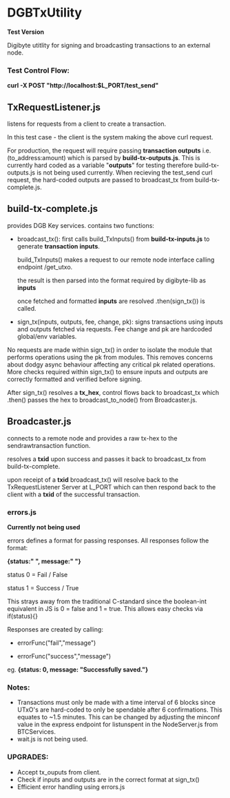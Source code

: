 # DGBTxUtility

**Test Version**

Digibyte utitlity for signing and broadcasting transactions to an external node. 

### Test Control Flow:

**curl -X POST "http://localhost:$L_PORT/test_send"**

## **TxRequestListener.js** 
listens for requests from a  client to create a transaction. 

In this test case - the client is the system making the above curl request. 

For production, the request will require passing **transaction outputs** i.e. (to_address:amount) which is parsed by **build-tx-outputs.js**. This is currently hard coded as a variable "__outputs__" for testing therefore build-tx-outputs.js is not being used currently.
When recieving the test_send curl request, the hard-coded outputs are passed to broadcast_tx from build-tx-complete.js. 

## **build-tx-complete.js** 
provides DGB Key services. contains two functions:
    
   - broadcast_tx(): first calls build_TxInputs() from **build-tx-inputs.js** to generate **transaction inputs**. 
   
        build_TxInputs() makes a request to our remote node interface calling endpoint /get_utxo. 
                    
        the result is then parsed into the format required by digibyte-lib as **inputs**
        
        once fetched and formatted __inputs__ are resolved .then(sign_tx()) is called.
        
   - sign_tx(inputs, outputs, fee, change, pk): signs transactions using inputs and outputs fetched via requests. Fee change and pk are hardcoded global/env variables. 
    
No requests are made within sign_tx() in order to isolate the module that performs operations using the pk from modules.
This removes concerns about dodgy async behaviour affecting any critical pk related operations. 
More checks required within sign_tx() to ensure inputs and outputs are correctly formatted and verified before signing. 

After sign_tx() resolves a __tx_hex__, control flows back to broadcast_tx which .then() passes the hex to broadcast_to_node() from Broadcaster.js.

## **Broadcaster.js** 
connects to a remote node and provides a raw tx-hex to the sendrawtransaction function. 

resolves a __txid__ upon success and passes it back to broadcast_tx from build-tx-complete.

upon receipt of a __txid__ broadcast_tx() will resolve back to the TxRequestListener Server at L_PORT which can then respond back to  the client with a __txid__ of the successful transaction.

### errors.js

**__Currently not being used__**

errors defines a format for passing responses. All responses follow the format: 

**{status:" ", message:" "}**

status 0 = Fail / False

status 1 = Success / True

This strays away from the traditional C-standard since the boolean-int equivalent in JS is 0 = false and 1 = true. 
This allows easy checks via if(status){}

Responses are created by calling:

- errorFunc("fail","message") 

- errorFunc("success","message")

eg. **{status: 0, message: "Successfully saved."}**
### Notes:
- Transactions must only be made with a time interval of 6 blocks since UTxO's are hard-coded to only be spendable after 6 confirmations. This equates to ~1.5 minutes. This can be changed by adjusting the minconf value in the express endpoint for listunspent in the NodeServer.js from BTCServices.
- wait.js is not being used. 

### UPGRADES:
- Accept tx_ouputs from client.
- Check if inputs and outputs are in the correct format at sign_tx()
- Efficient error handling using errors.js

